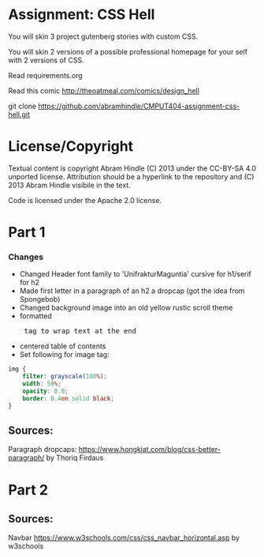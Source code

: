 Assignment: CSS Hell
====================

You will skin 3 project gutenberg stories with custom CSS.

You will skin 2 versions of a possible professional homepage for your
self with 2 versions of CSS.

Read requirements.org

Read this comic http://theoatmeal.com/comics/design_hell

git clone https://github.com/abramhindle/CMPUT404-assignment-css-hell.git

License/Copyright
=================

Textual content is copyright Abram Hindle (C) 2013 under the CC-BY-SA
4.0 unported license. Attribution should be a hyperlink to the
repository and (C) 2013 Abram Hindle visibile in the text.

Code is licensed under the Apache 2.0 license.

Part 1
=================

### Changes

- Changed Header font family to 'UnifrakturMaguntia' cursive for h1/serif for h2
- Made first letter in a paragraph of an h2 a dropcap (got the idea from Spongebob)
- Changed background image into an old yellow rustic scroll theme
- formatted <pre> tag to wrap text at the end
- centered table of contents
- Set following for image tag:

```css
img {
    filter: grayscale(100%);
    width: 50%;
    opacity: 0.8;
    border: 0.4em solid black;
}

```

## Sources:
Paragraph dropcaps: https://www.hongkiat.com/blog/css-better-paragraph/ by Thoriq Firdaus


Part 2
=================

## Sources:

Navbar https://www.w3schools.com/css/css_navbar_horizontal.asp by w3schools



